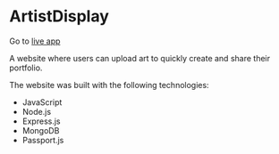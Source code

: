 # ArtistDisplay
Go to [live app](https://artistdisplay.herokuapp.com/)

A website where users can upload art to quickly create and share their portfolio.

The website was built with the following technologies:
* JavaScript
* Node.js
* Express.js
* MongoDB
* Passport.js
